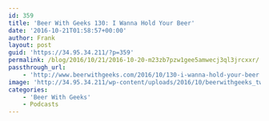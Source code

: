 ```yaml
---
id: 359
title: 'Beer With Geeks 130: I Wanna Hold Your Beer'
date: '2016-10-21T01:58:57+00:00'
author: Frank
layout: post
guid: 'https://34.95.34.211/?p=359'
permalink: /blog/2016/10/21/2016-10-20-m23zb7pzw1gee5amwecj3ql3jrcxxr/
passthrough_url:
    - 'http://www.beerwithgeeks.com/2016/10/130-i-wanna-hold-your-beer.html'
image: 'http://34.95.34.211/wp-content/uploads/2016/10/beerwithgeeks_twittercard-2.jpg'
categories:
    - 'Beer With Geeks'
    - Podcasts
---
```


<div class="
          image-block-outer-wrapper
          layout-caption-hidden
          design-layout-inline
          
          
          
        " data-test="image-block-inline-outer-wrapper"><figure class="
              sqs-block-image-figure
              intrinsic
            " style="max-width:250px;"><div class="image-block-wrapper" data-animation-override="" data-animation-role="image"><div class="sqs-image-shape-container-element
              
          
        
              has-aspect-ratio
            " style="
                position: relative;
                
                  padding-bottom:100%;
                
                overflow: hidden;
              "><noscript>![](https://images.squarespace-cdn.com/content/v1/5070e334e4b00907bc18faef/1477015048834-HZ2HAK708188HCYPD5S0/image-asset.jpeg)</noscript>![](https://images.squarespace-cdn.com/content/v1/5070e334e4b00907bc18faef/1477015048834-HZ2HAK708188HCYPD5S0/image-asset.jpeg)</div></div></figure></div>[This week on Beer With Geeks](http://www.beerwithgeeks.com/2016/10/130-i-wanna-hold-your-beer.html), Frank gives Tim a lesson in Beatles history on another edition of Hit Me With Your Best Shot. Cheers!

<div class="sqs-audio-embed" data-author="Thought Bubble Audio" data-color-theme="dark" data-design-style="minimal" data-duration-in-ms="" data-mime-type="audio/mpeg" data-show-download="false" data-title="Beer With Geeks 130: I Wanna Hold Your Beer" data-url="http://www.podtrac.com/pts/redirect.mp3/archive.org/download/BWG130/BWG130.mp3"></div>